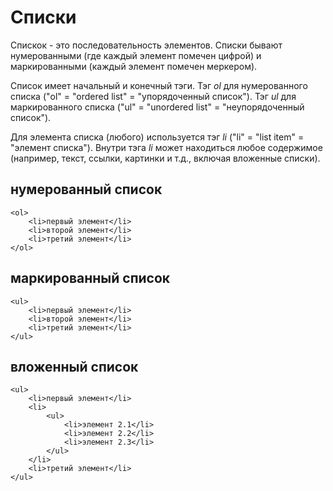 # Списки
Спискок - это последовательность элементов. Списки бывают нумерованными 
(где каждый элемент помечен цифрой) и маркированными (каждый элемент помечен меркером).

Список имеет начальный и конечный тэги. Тэг *ol* для нумерованного 
списка ("ol" = "ordered list" = "упорядоченный список").
Тэг *ul* для маркированного списка ("ul" = "unordered list" = "неупорядоченный список").

Для элемента списка (любого) используется тэг *li* ("li" = "list item" = "элемент списка").
Внутри тэга *li* может находиться любое содержимое (например, текст, ссылки, картинки и т.д., 
включая вложенные списки). 

## нумерованный список
```
<ol>
    <li>первый элемент</li>
    <li>второй элемент</li>
    <li>третий элемент</li>
</ol>
```
## маркированный список
```
<ul>
    <li>первый элемент</li>
    <li>второй элемент</li>
    <li>третий элемент</li>
</ul>
```
## вложенный список
```
<ul>
    <li>первый элемент</li>
    <li>
        <ul>
            <li>элемент 2.1</li>
            <li>элемент 2.2</li>
            <li>элемент 2.3</li>
        </ul>
    </li>
    <li>третий элемент</li>
</ul>
```